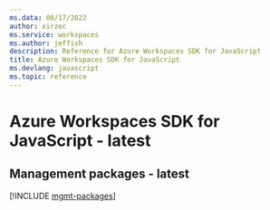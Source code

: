```yaml
---
ms.data: 08/17/2022
author: xirzec
ms.service: workspaces
ms.author: jeffish
description: Reference for Azure Workspaces SDK for JavaScript
title: Azure Workspaces SDK for JavaScript
ms.devlang: javascript
ms.topic: reference
---
```

# Azure Workspaces SDK for JavaScript - latest

## Management packages - latest
[!INCLUDE [mgmt-packages](workspaces-mgmt-index.md)]